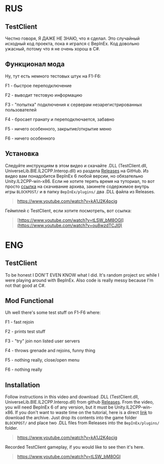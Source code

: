 # RUS

## TestClient  
Честно говоря, Я ДАЖЕ НЕ ЗНАЮ, что я сделал. Это случайный исходный код проекта, пока я игрался с BepInEx. Код довольно ужасный, потому что я не очень хорош в C#.  

## Функционал мода  
Ну, тут есть немного тестовых штук на F1-F6:

F1 - быстрое переподключение

F2 - выводит тестовую информацию

F3 - "попытка" подключения к серверам незарегистрированных пользователей

F4 - бросает гранату и переподключается, забавно

F5 - ничего особенного, закрытие/открытие меню

F6 - ничего особенного

## Установка  
Следуйте инструкциям в этом видео и скачайте .DLL (TestClient.dll, UniverseLib.BIE.IL2CPP.Interop.dll) из раздела [Releases](https://github.com/evoredact/test-client/releases/latest) на GitHub. Из видео вам понадобится BepInEx 6 любой версии, но обязательно Unity.IL2CPP-win-x86. Если не хотите терять время на туториал, то вот просто [ссылка](https://builds.bepinex.dev/projects/bepinex_be/733/BepInEx-Unity.IL2CPP-win-x86-6.0.0-be.733%2B995f049.zip) на скачивание архива, закинете содержимое внутрь игры `BLOCKPOST/` и в папку `BepInEx/plugins/` два .DLL файла из Releases.

> https://www.youtube.com/watch?v=kA1J2K4pcjg  

Геймплей с TestClient, если хотите посмотреть, вот ссылка:  
> [https://www.youtube.com/watch?v=tLSW_bM8OGI](https://www.youtube.com/watch?v=ou8wzdTCJl0)

# ENG

## TestClient
To be honest I DON'T EVEN KNOW what I did. It's random project src while I were playing around with BepInEx. Also code is really messy because I'm not that good at C#.

## Mod Functional
Uh well there's some test stuff on F1-F6 where:

F1 - fast rejoin

F2 - prints test stuff

F3 - "try" join non listed user servers

F4 - throws grenade and rejoins, funny thing

F5 - nothing really, close/open menu

F6 - nothing really

## Installation
Follow instructions in this video and download .DLL (TestClient.dll, UniverseLib.BIE.IL2CPP.Interop.dll) from github [Releases](https://github.com/evoredact/test-client/releases/latest). From the video, you will need BepInEx 6 of any version, but it must be Unity.IL2CPP-win-x86. If you don't want to waste time on the tutorial, here is a direct [link](https://builds.bepinex.dev/projects/bepinex_be/733/BepInEx-Unity.IL2CPP-win-x86-6.0.0-be.733%2B995f049.zip) to download the archive. Just drop its contents into the game folder `BLOCKPOST/` and place two .DLL files from Releases into the `BepInEx/plugins/` folder.

> https://www.youtube.com/watch?v=kA1J2K4pcjg

Recorded TestClient gameplay, if you would like to see then it's here.
> https://www.youtube.com/watch?v=tLSW_bM8OGI
